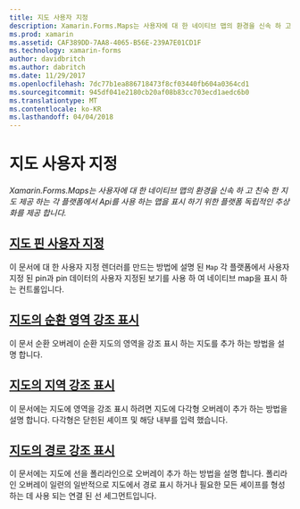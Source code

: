 ```yaml
---
title: 지도 사용자 지정
description: Xamarin.Forms.Maps는 사용자에 대 한 네이티브 맵의 환경을 신속 하 고 친숙 한 지도 제공 하는 각 플랫폼에서 Api를 사용 하는 맵을 표시 하기 위한 플랫폼 독립적인 추상화를 제공 합니다.
ms.prod: xamarin
ms.assetid: CAF389DD-7AA8-4065-B56E-239A7E01CD1F
ms.technology: xamarin-forms
author: davidbritch
ms.author: dabritch
ms.date: 11/29/2017
ms.openlocfilehash: 7dc77b1ea886718473f8cf03440fb604a0364cd1
ms.sourcegitcommit: 945df041e2180cb20af08b83cc703ecd1aedc6b0
ms.translationtype: MT
ms.contentlocale: ko-KR
ms.lasthandoff: 04/04/2018
---
```

# <a name="customizing-a-map"></a>지도 사용자 지정

_Xamarin.Forms.Maps는 사용자에 대 한 네이티브 맵의 환경을 신속 하 고 친숙 한 지도 제공 하는 각 플랫폼에서 Api를 사용 하는 맵을 표시 하기 위한 플랫폼 독립적인 추상화를 제공 합니다._

## <a name="customizing-a-map-pincustomized-pinmd"></a>[지도 핀 사용자 지정](customized-pin.md)

이 문서에 대 한 사용자 지정 렌더러를 만드는 방법에 설명 된 `Map` 각 플랫폼에서 사용자 지정 된 pin과 pin 데이터의 사용자 지정된 보기를 사용 하 여 네이티브 map을 표시 하는 컨트롤입니다.

## <a name="highlighting-a-circular-area-on-a-mapcircle-map-overlaymd"></a>[지도의 순환 영역 강조 표시](circle-map-overlay.md)

이 문서 순환 오버레이 순환 지도의 영역을 강조 표시 하는 지도를 추가 하는 방법을 설명 합니다.

## <a name="highlighting-a-region-on-a-mappolygon-map-overlaymd"></a>[지도의 지역 강조 표시](polygon-map-overlay.md)

이 문서에는 지도에 영역을 강조 표시 하려면 지도에 다각형 오버레이 추가 하는 방법을 설명 합니다. 다각형은 닫힌된 셰이프 및 해당 내부를 입력 했습니다.

## <a name="highlighting-a-route-on-a-mappolyline-map-overlaymd"></a>[지도의 경로 강조 표시](polyline-map-overlay.md)

이 문서에는 지도에 선을 폴리라인으로 오버레이 추가 하는 방법을 설명 합니다. 폴리라인 오버레이 일련의 일반적으로 지도에서 경로 표시 하거나 필요한 모든 셰이프를 형성 하는 데 사용 되는 연결 된 선 세그먼트입니다.
